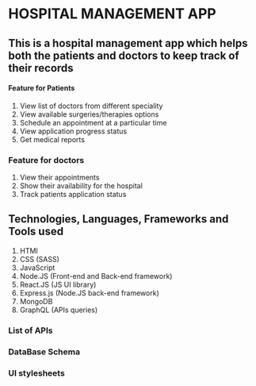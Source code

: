 # HOSPITAL MANAGEMENT APP

## This is a hospital management app which helps both the patients and doctors to keep track of their records


#### Feature for Patients
1. View list of doctors from different speciality 
2. View available surgeries/therapies options 
3. Schedule an appointment at a particular time 
4. View application progress status 
5. Get medical reports


### Feature for doctors
1. View their appointments
2. Show their availability for the hospital
3. Track patients application status


## Technologies, Languages, Frameworks and Tools used

1. HTMl
2. CSS (SASS)
3. JavaScript
4. Node.JS (Front-end and Back-end framework)
5. React.JS (JS UI library)
6. Express.js (Node.JS back-end framework)
7. MongoDB
8. GraphQL (APIs queries)


### List of APIs


### DataBase Schema


### UI stylesheets